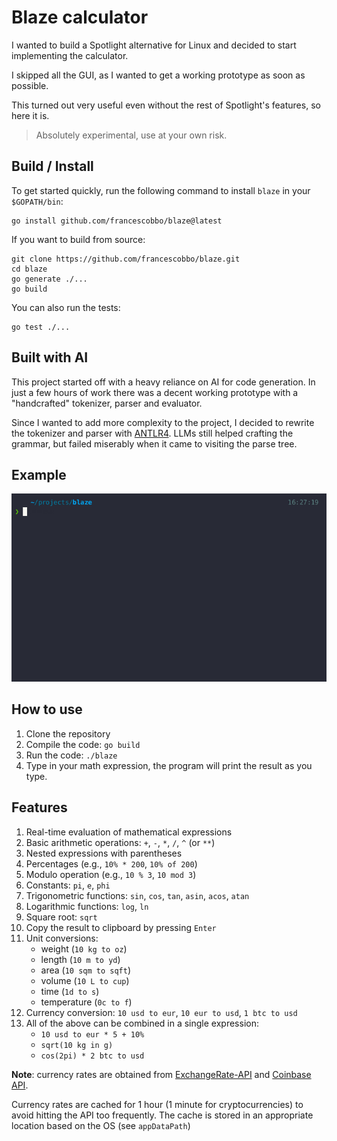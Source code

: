 # Blaze calculator

I wanted to build a Spotlight alternative for Linux and decided to start
implementing the calculator.

I skipped all the GUI, as I wanted to get a working prototype as soon as
possible.

This turned out very useful even without the rest of Spotlight's features, so
here it is.

> Absolutely experimental, use at your own risk.

## Build / Install

To get started quickly, run the following command to install `blaze` in your 
`$GOPATH/bin`:

```
go install github.com/francescobbo/blaze@latest
```

If you want to build from source:

```
git clone https://github.com/francescobbo/blaze.git
cd blaze
go generate ./...
go build
```

You can also run the tests:

```
go test ./...
```

## Built with AI

This project started off with a heavy reliance on AI for code generation. In
just a few hours of work there was a decent working prototype with a
"handcrafted" tokenizer, parser and evaluator.

Since I wanted to add more complexity to the project, I decided to rewrite the
tokenizer and parser with [ANTLR4](https://www.antlr.org/). LLMs still helped
crafting the grammar, but failed miserably when it came to visiting the parse
tree.

## Example

![demo](demo.gif?)

## How to use

1. Clone the repository
2. Compile the code: `go build`
3. Run the code: `./blaze`
4. Type in your math expression, the program will print the result as you type.

## Features

1. Real-time evaluation of mathematical expressions
2. Basic arithmetic operations: `+`, `-`, `*`, `/`, `^` (or `**`)
3. Nested expressions with parentheses
4. Percentages (e.g., `10% * 200`, `10% of 200`)
5. Modulo operation (e.g., `10 % 3`, `10 mod 3`)
6. Constants: `pi`, `e`, `phi`
7. Trigonometric functions: `sin`, `cos`, `tan`, `asin`, `acos`, `atan`
8. Logarithmic functions: `log`, `ln`
9. Square root: `sqrt`
10. Copy the result to clipboard by pressing `Enter`
11. Unit conversions:
    - weight (`10 kg to oz`)
    - length (`10 m to yd`)
    - area (`10 sqm to sqft`)
    - volume (`10 L to cup`)
    - time (`1d to s`)
    - temperature (`0c to f`)
12. Currency conversion: `10 usd to eur`, `10 eur to usd`, `1 btc to usd`
13. All of the above can be combined in a single expression:
    - `10 usd to eur * 5 + 10%`
    - `sqrt(10 kg in g)`
    - `cos(2pi) * 2 btc to usd`

**Note**: currency rates are obtained from
[ExchangeRate-API](https://www.exchangerate-api.com/) and
[Coinbase API](https://developers.coinbase.com/api/v2).

Currency rates are cached for 1 hour (1 minute for cryptocurrencies) to avoid
hitting the API too frequently. The cache is stored in an appropriate location 
based on the OS (see `appDataPath`)

